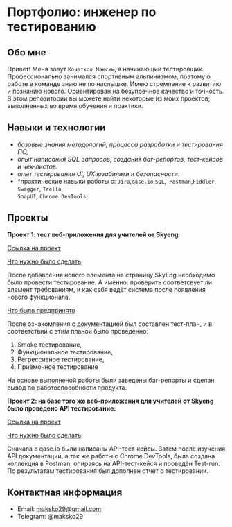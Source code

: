 # Портфолио: инженер по тестированию

## Обо мне 

Привет! Меня зовут ``Кочетков Максим``, я начинающий тестировщик. <br> 
Профессионально занимался спортивным альпинизмом, поэтому о работе в команде знаю не по наслышке. Имею стремление к развитию и познанию нового. Ориентирован на безупречное качество и точность. 
В этом репозитории вы можете найти некоторые из моих проектов, выполненных во время обучения и практики.
<br>

## Навыки и технологии
- *базовые знания методологий, процесса разработки и тестирования ПО,*
- *опыт написания SQL-запросов, создания баг-репортов, тест-кейсов и чек-листов.*
- *опыт тестирования UI, UX юзабилити и безопасности.*
- *практические навыки работы с:
``Jira``,``qase.io``,``SQL``,`` Postman``,``Fiddler``, ``Swagger``, ``Trello``, <br>
``SoapUI``, ``Chrome DevTools``.




## Проекты

<p> <b> Проект 1: тест веб-приложения для учителей от Skyeng</b></p>
<a href="LIBRARY1-Курсовая работа, 1-ый курс-151023-135433.pdf">Ссылка на проект</a>
<p><u>Что нужно было сделать</u><p>
После добавления нового элемента на страницу SkyEng необходимо было провести тестирование. А именно: проверить соответсвует ли элемент требованиям, и как себя ведёт система после появления нового функционала.  

<p><u>Что было предпринято</u></p>
После ознакомления с документацией был составлен тест-план, и в соответствии с этим планои было проведенно:
<ol>

  <li>Smoke тестирование,</li>
<li>Функциональное тестирование,</li>
<li>Регрессивное тестирование,</li>
<li>Приёмочное тестирование</li>
</ol>

На основе выполненой работы были заведены баг-репорты  и сделан вывод по работоспособности продукта.</p>
</p>

<p> <b> Проект 2: на базе того же веб-приложения для учителей от Skyeng было проведено API тестирование.</b></p>
<a href="LIBRARY1-Курсовая работа, 1-ый курс-151023-135433.pdf">Ссылка на проект</a>
<p><u>Что нужно было сделать</u><p>
Сначала в qase.io были написаны API-тест-кейсы. Затем после изучения API документации, а так же работы с Chrome DevTools, была создана коллекция в Postman, опираясь на API-тест-кейся и проведён Test-run. По результатам тестирования был дополнен отчет о тестировании.  



## Контактная информация
- Email: maksko29@gmail.com
- Telegram: @maksko29
